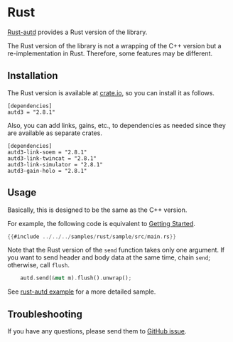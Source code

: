 # Rust

[Rust-autd](https://github.com/shinolab/autd3/tree/master/rust) provides a Rust version of the library.

The Rust version of the library is not a wrapping of the C++ version but a re-implementation in Rust.
Therefore, some features may be different.

## Installation

The Rust version is available at [crate.io](https://crates.io/crates/autd3), so you can install it as follows.

```
[dependencies]
autd3 = "2.8.1"
```

Also, you can add links, gains, etc., to dependencies as needed since they are available as separate crates.

```
[dependencies]
autd3-link-soem = "2.8.1"
autd3-link-twincat = "2.8.1"
autd3-link-simulator = "2.8.1"
autd3-gain-holo = "2.8.1"
```

## Usage

Basically, this is designed to be the same as the C++ version.

For example, the following code is equivalent to [Getting Started](../Users_Manual/getting_started.md).

```rust
{{#include ../../../samples/rust/sample/src/main.rs}}
```

Note that the Rust version of the `send` function takes only one argument. 
If you want to send header and body data at the same time, chain `send`; otherwise, call `flush`.
```rust
    autd.send(&mut m).flush().unwrap();
```

See [rust-autd example](https://github.com/shinolab/autd3/tree/master/rust/autd3-examples) for a more detailed sample.

## Troubleshooting

If you have any questions, please send them to [GitHub issue](https://github.com/shinolab/autd3/issues).
